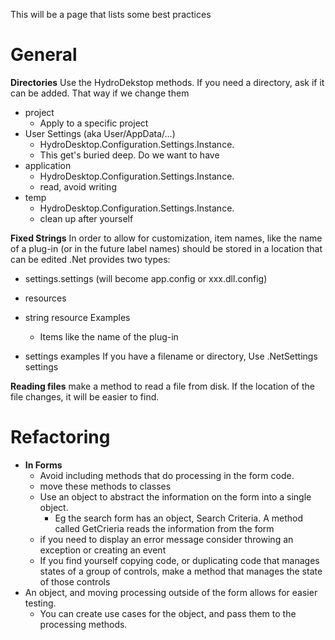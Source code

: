 This will be a page that lists some best practices

# General
**Directories**
Use the HydroDekstop methods. If you need a directory, ask if it can be added. That way if we change them
* project
	* Apply to a specific project
* User Settings (aka User/AppData/...)
	* HydroDesktop.Configuration.Settings.Instance.
	* This get's buried deep. Do we want to have
* application
	* HydroDesktop.Configuration.Settings.Instance.
	* read, avoid writing
* temp
	* HydroDesktop.Configuration.Settings.Instance.
	* clean up after yourself

**Fixed Strings**
In order to allow for customization, item names, like the name of a plug-in (or in the future label names) should be stored in a location that can be edited
.Net provides two types:
* settings.settings (will become app.config or xxx.dll.config)
* resources

* string resource Examples
	* Items like the name of the plug-in 

* settings examples
If you have a filename or directory, 
Use .NetSettings settings


**Reading files**
make a method to read a file from disk. If the location of the file changes, it will be easier to find.

# Refactoring
* **In Forms**
	* Avoid including methods that do processing in the form code. 
	* move these methods to classes
	* Use an object to abstract the information on the form into a single object. 
		* Eg the search form has an object, Search Criteria. A method called GetCrieria reads the information from the form
	* if you need to display an error message consider throwing an exception or creating an event
	* If you find yourself copying code, or duplicating code that manages states of a group of controls, make a method that manages the state of those controls
* An object, and moving processing outside of the form allows for easier testing. 
	* You can create use cases for the object, and pass them to the processing methods.



